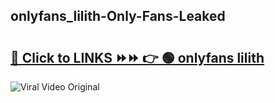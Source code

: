 
 ## onlyfans_lilith-Only-Fans-Leaked

# <h2><a href="https://clipsfans.com/onlyfans_lilith&ref=git">🔗 Click to LINKS ⏩⏩ 👉 🟢 onlyfans lilith </a></h2>

<a href="https://clipsfans.com/onlyfans_lilith&ref=git" rel="nofollow" data-target="animated-image.originalLink"><img src="https://i.ibb.co.com/xMMVF88/686577567.gif" alt="Viral Video Original" style="max-width: 100%; display: inline-block;" data-target="animated-image.originalImage"></a>
